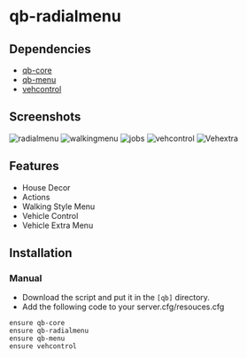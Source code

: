 # qb-radialmenu

## Dependencies
- [qb-core](https://github.com/qbcore-framework/qb-core)
- [qb-menu](https://github.com/qbcore-framework/qb-menu)
- [vehcontrol](https://github.com/Manvaril/vehcontrol)

## Screenshots
![radialmenu](https://user-images.githubusercontent.com/89742984/211085277-c7a05a7e-67e0-4ee0-87f3-053caf2c1a20.png)
![walkingmenu](https://user-images.githubusercontent.com/89742984/211085537-9cc1821d-7243-4103-9935-29794b7ae06c.png)
![jobs](https://user-images.githubusercontent.com/89742984/211085633-1980406c-3476-4003-bdcb-7653687fae56.png)
![vehcontrol](https://user-images.githubusercontent.com/89742984/211085724-07475479-e6a4-4539-a6a7-72c110e5e401.png)
![Vehextra](https://user-images.githubusercontent.com/89742984/211085724-07475479-e6a4-4539-a6a7-72c110e5e401.png)

## Features
- House Decor
- Actions
- Walking Style Menu
- Vehicle Control
- Vehicle Extra Menu

## Installation
### Manual
- Download the script and put it in the `[qb]` directory.
- Add the following code to your server.cfg/resouces.cfg
```
ensure qb-core
ensure qb-radialmenu
ensure qb-menu
ensure vehcontrol
```
